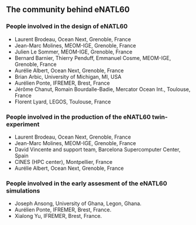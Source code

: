 ## The community behind eNATL60

### People involved in the design of eNATL60
 - Laurent Brodeau, Ocean Next, Grenoble, France
 - Jean-Marc Molines, MEOM-IGE, Grenoble, France
 - Julien Le Sommer, MEOM-IGE, Grenoble, France
 - Bernard Barnier, Thierry Penduff, Emmanuel Cosme, MEOM-IGE, Grenoble, France
 - Aurélie Albert, Ocean Next, Grenoble, France
 - Brian Arbic, University of Michigan, MI, USA
 - Aurélien Ponte, IFREMER, Brest, France
 - Jérôme Chanut, Romain Bourdalle-Badie, Mercator Ocean Int., Toulouse, France
 - Florent Lyard, LEGOS, Toulouse, France
 
### People involved in the production of the eNATL60 twin-experiment
 - Laurent Brodeau, Ocean Next, Grenoble, France
 - Jean-Marc Molines, MEOM-IGE, Grenoble, France
 - David Vincente and support team, Barcelona Supercomputer Center, Spain
 - CINES (HPC center), Montpellier, France
 - Aurélie Albert, Ocean Next, Grenoble, France

### People involved in the early assesment of the eNATL60 simulations
 - Joseph Ansong, University of Ghana, Legon, Ghana.
 - Aurélien Ponte, IFREMER, Brest, France.
 - Xialong Yu, IFREMER, Brest, France.
 

